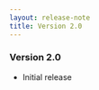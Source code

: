 ```yaml
---
layout: release-note
title: Version 2.0
---
```

<div class="container">
<h3>Version 2.0</h3>
<ul>
  <li>Initial release</li>
</ul>
</div>
